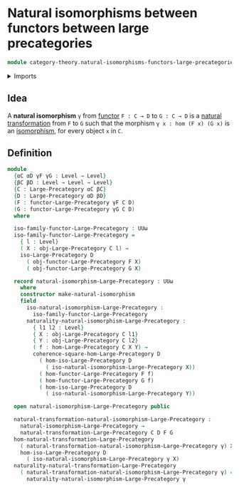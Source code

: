 # Natural isomorphisms between functors between large precategories

```agda
module category-theory.natural-isomorphisms-functors-large-precategories where
```

<details><summary>Imports</summary>

```agda
open import category-theory.commuting-squares-of-morphisms-in-large-precategories
open import category-theory.functors-large-precategories
open import category-theory.isomorphisms-in-large-precategories
open import category-theory.large-precategories
open import category-theory.natural-transformations-functors-large-precategories

open import foundation.universe-levels
```

</details>

## Idea

A **natural isomorphism** `γ` from
[functor](category-theory.functors-large-precategories.md) `F : C → D` to
`G : C → D` is a
[natural transformation](category-theory.natural-transformations-functors-large-precategories.md)
from `F` to `G` such that the morphism `γ x : hom (F x) (G x)` is an
[isomorphism](category-theory.isomorphisms-in-precategories.md), for every
object `x` in `C`.

## Definition

```agda
module _
  {αC αD γF γG : Level → Level}
  {βC βD : Level → Level → Level}
  {C : Large-Precategory αC βC}
  {D : Large-Precategory αD βD}
  (F : functor-Large-Precategory γF C D)
  (G : functor-Large-Precategory γG C D)
  where

  iso-family-functor-Large-Precategory : UUω
  iso-family-functor-Large-Precategory =
    { l : Level}
    ( X : obj-Large-Precategory C l) →
    iso-Large-Precategory D
      ( obj-functor-Large-Precategory F X)
      ( obj-functor-Large-Precategory G X)

  record natural-isomorphism-Large-Precategory : UUω
    where
    constructor make-natural-isomorphism
    field
      iso-natural-isomorphism-Large-Precategory :
        iso-family-functor-Large-Precategory
      naturality-natural-isomorphism-Large-Precategory :
        { l1 l2 : Level}
        { X : obj-Large-Precategory C l1}
        { Y : obj-Large-Precategory C l2}
        ( f : hom-Large-Precategory C X Y) →
        coherence-square-hom-Large-Precategory D
          ( hom-iso-Large-Precategory D
            ( iso-natural-isomorphism-Large-Precategory X))
          ( hom-functor-Large-Precategory F f)
          ( hom-functor-Large-Precategory G f)
          ( hom-iso-Large-Precategory D
            ( iso-natural-isomorphism-Large-Precategory Y))

  open natural-isomorphism-Large-Precategory public

  natural-transformation-natural-isomorphism-Large-Precategory :
    natural-isomorphism-Large-Precategory →
    natural-transformation-Large-Precategory C D F G
  hom-natural-transformation-Large-Precategory
    ( natural-transformation-natural-isomorphism-Large-Precategory γ) X =
    hom-iso-Large-Precategory D
      ( iso-natural-isomorphism-Large-Precategory γ X)
  naturality-natural-transformation-Large-Precategory
    ( natural-transformation-natural-isomorphism-Large-Precategory γ) =
      naturality-natural-isomorphism-Large-Precategory γ
```
